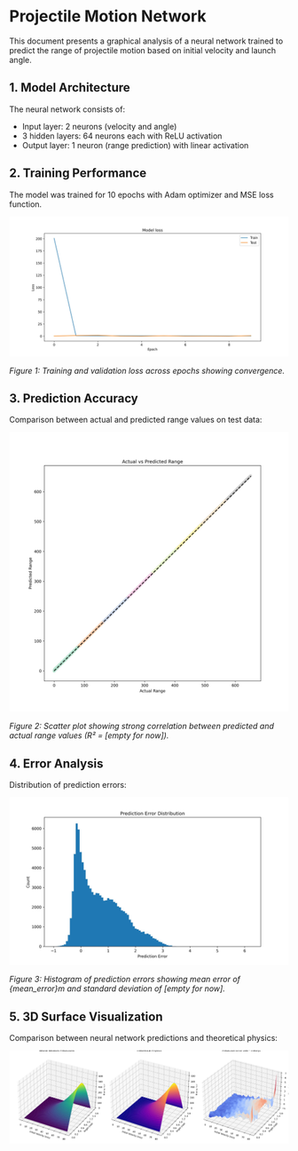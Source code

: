 # Projectile Motion Network 

This document presents a graphical analysis of a neural network trained to predict the range of projectile motion based on initial velocity and launch angle.

## 1. Model Architecture
The neural network consists of:
- Input layer: 2 neurons (velocity and angle)
- 3 hidden layers: 64 neurons each with ReLU activation
- Output layer: 1 neuron (range prediction) with linear activation

## 2. Training Performance
The model was trained for 10 epochs with Adam optimizer and MSE loss function.

![Figure1](training_performance.jpg)

*Figure 1: Training and validation loss across epochs showing convergence.*

## 3. Prediction Accuracy
Comparison between actual and predicted range values on test data:

![Figure2](prediction_vs_actual.jpg)

*Figure 2: Scatter plot showing strong correlation between predicted and actual range values (R² = [empty for now]).*

## 4. Error Analysis
Distribution of prediction errors:

![Figure3](error_distribution.jpg)

*Figure 3: Histogram of prediction errors showing mean error of {mean_error}m and standard deviation of [empty for now].*

## 5. 3D Surface Visualization
Comparison between neural network predictions and theoretical physics:

![Figure4](3Dgraph.jpg)

